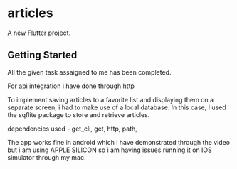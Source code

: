 # articles

A new Flutter project.

## Getting Started
All the given task assaigned to me has been completed.

For api integration i have done through http 

To implement saving articles to a favorite list and displaying them on a separate screen, i had to make use of a local database. In this case, I used the sqflite package to store and retrieve articles.

dependencies used - get_cli, get, http, path, 

The app works fine in android which i have demonstrated through the video but i am using APPLE SILICON so i am having issues running it on IOS simulator through my mac.
